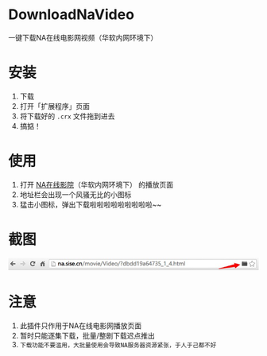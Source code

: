DownloadNaVideo
===============

一键下载NA在线电影网视频（华软内网环境下）


安装
==============
1. 下载
2. 打开「扩展程序」页面
3. 将下载好的 `.crx` 文件拖到进去
4. 搞掂！


使用
=============
1. 打开 [NA在线影院](http://na.sise.cn/movie/)（华软内网环境下） 的播放页面
2. 地址栏会出现一个风骚无比的小图标
3. 猛击小图标，弹出下载啦啦啦啦啦啦啦啦啦~~


截图
=============
![风骚的小图标](docs/1.jpg)


注意
=============
1. 此插件只作用于NA在线电影网播放页面
2. 暂时只能逐集下载，批量/整剧下载迟点推出
3. `下载功能不要滥用，大批量使用会导致NA服务器资源紧张，于人于己都不好`


